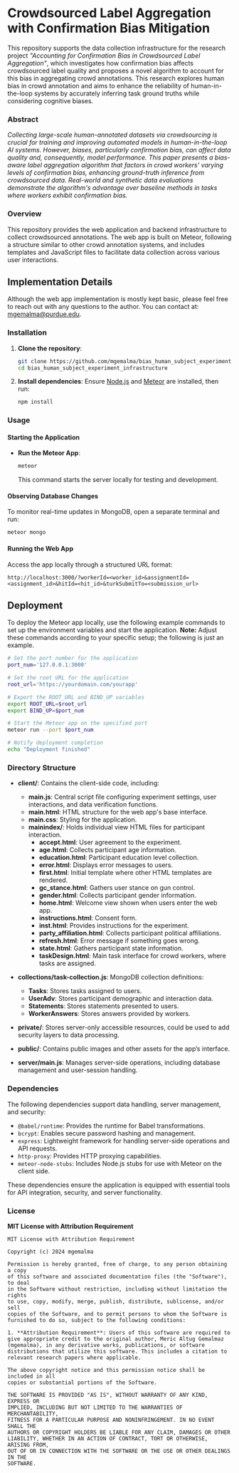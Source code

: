 # Crowdsourced Label Aggregation with Confirmation Bias Mitigation

This repository supports the data collection infrastructure for the research project *"Accounting for Confirmation Bias in Crowdsourced Label Aggregation"*, which investigates how confirmation bias affects crowdsourced label quality and proposes a novel algorithm to account for this bias in aggregating crowd annotations. This research explores human bias in crowd annotation and aims to enhance the reliability of human-in-the-loop systems by accurately inferring task ground truths while considering cognitive biases.

### Abstract
*Collecting large-scale human-annotated datasets via crowdsourcing is crucial for training and improving automated models in human-in-the-loop AI systems. However, biases, particularly confirmation bias, can affect data quality and, consequently, model performance. This paper presents a bias-aware label aggregation algorithm that factors in crowd workers' varying levels of confirmation bias, enhancing ground-truth inference from crowdsourced data. Real-world and synthetic data evaluations demonstrate the algorithm's advantage over baseline methods in tasks where workers exhibit confirmation bias.*

### Overview
This repository provides the web application and backend infrastructure to collect crowdsourced annotations. The web app is built on Meteor, following a structure similar to other crowd annotation systems, and includes templates and JavaScript files to facilitate data collection across various user interactions.

## Implementation Details

Although the web app implementation is mostly kept basic, please feel free to reach out with any questions to the author. You can contact at: [mgemalma@purdue.edu](mailto:mgemalma@purdue.edu).

### Installation

1. **Clone the repository**:
    ```bash
    git clone https://github.com/mgemalma/bias_human_subject_experiment_infrastructure
    cd bias_human_subject_experiment_infrastructure
    ```

2. **Install dependencies**:
   Ensure [Node.js](https://nodejs.org/) and [Meteor](https://www.meteor.com/) are installed, then run:
   ```bash
   npm install
   ```

### Usage

#### Starting the Application
- **Run the Meteor App**:
    ```bash
    meteor
    ```
    This command starts the server locally for testing and development.

#### Observing Database Changes
To monitor real-time updates in MongoDB, open a separate terminal and run:
```bash
meteor mongo
```

#### Running the Web App
Access the app locally through a structured URL format:

```plaintext
http://localhost:3000/?workerId=<worker_id>&assignmentId=<assignment_id>&hitId=<hit_id>&turkSubmitTo=<submission_url>
```
## Deployment

To deploy the Meteor app locally, use the following example commands to set up the environment variables and start the application. **Note:** Adjust these commands according to your specific setup; the following is just an example.

```bash
# Set the port number for the application
port_num='127.0.0.1:3000'

# Set the root URL for the application
root_url='https://yourdomain.com/yourapp'

# Export the ROOT_URL and BIND_UP variables
export ROOT_URL=$root_url
export BIND_UP=$port_num

# Start the Meteor app on the specified port
meteor run --port $port_num

# Notify deployment completion
echo "Deployment finished"
```

### Directory Structure

- **client/**: Contains the client-side code, including:
  - **main.js**: Central script file configuring experiment settings, user interactions, and data verification functions.
  - **main.html**: HTML structure for the web app's base interface.
  - **main.css**: Styling for the application.
  - **mainindex/**: Holds individual view HTML files for participant interaction.
    - **accept.html**: User agreement to the experiment.
    - **age.html**: Collects participant age information.
    - **education.html**: Participant education level collection.
    - **error.html**: Displays error messages to users.
    - **first.html**: Initial template where other HTML templates are rendered.
    - **gc_stance.html**: Gathers user stance on gun control.
    - **gender.html**: Collects participant gender information.
    - **home.html**: Welcome view shown when users enter the web app.
    - **instructions.html**: Consent form.
    - **inst.html**: Provides instructions for the experiment.
    - **party_affiliation.html**: Collects participant political affiliations.
    - **refresh.html**: Error message if something goes wrong.
    - **state.html**: Gathers participant state information.
    - **taskDesign.html**: Main task interface for crowd workers, where tasks are assigned.

- **collections/task-collection.js**: MongoDB collection definitions:
  - **Tasks**: Stores tasks assigned to users.
  - **UserAdv**: Stores participant demographic and interaction data.
  - **Statements**: Stores statements presented to users.
  - **WorkerAnswers**: Stores answers provided by workers.

- **private/**: Stores server-only accessible resources, could be used to add security layers to data processing.

- **public/**: Contains public images and other assets for the app’s interface.

- **server/main.js**: Manages server-side operations, including database management and user-session handling.


### Dependencies

The following dependencies support data handling, server management, and security:
- `@babel/runtime`: Provides the runtime for Babel transformations.
- `bcrypt`: Enables secure password hashing and management.
- `express`: Lightweight framework for handling server-side operations and API requests.
- `http-proxy`: Provides HTTP proxying capabilities.
- `meteor-node-stubs`: Includes Node.js stubs for use with Meteor on the client side.

These dependencies ensure the application is equipped with essential tools for API integration, security, and server functionality.


### License

**MIT License with Attribution Requirement**

```
MIT License with Attribution Requirement

Copyright (c) 2024 mgemalma

Permission is hereby granted, free of charge, to any person obtaining a copy
of this software and associated documentation files (the "Software"), to deal
in the Software without restriction, including without limitation the rights
to use, copy, modify, merge, publish, distribute, sublicense, and/or sell
copies of the Software, and to permit persons to whom the Software is
furnished to do so, subject to the following conditions:

1. **Attribution Requirement**: Users of this software are required to give appropriate credit to the original author, Meric Altug Gemalmaz (mgemalma), in any derivative works, publications, or software distributions that utilize this software. This includes a citation to relevant research papers where applicable.

The above copyright notice and this permission notice shall be included in all
copies or substantial portions of the Software.

THE SOFTWARE IS PROVIDED "AS IS", WITHOUT WARRANTY OF ANY KIND, EXPRESS OR
IMPLIED, INCLUDING BUT NOT LIMITED TO THE WARRANTIES OF MERCHANTABILITY,
FITNESS FOR A PARTICULAR PURPOSE AND NONINFRINGEMENT. IN NO EVENT SHALL THE
AUTHORS OR COPYRIGHT HOLDERS BE LIABLE FOR ANY CLAIM, DAMAGES OR OTHER
LIABILITY, WHETHER IN AN ACTION OF CONTRACT, TORT OR OTHERWISE, ARISING FROM,
OUT OF OR IN CONNECTION WITH THE SOFTWARE OR THE USE OR OTHER DEALINGS IN THE
SOFTWARE.
```
